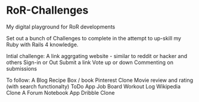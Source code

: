 # RoR-Challenges
My digital playground for RoR developments

Set out a bunch of Challenges to complete in the attempt to up-skill my Ruby with Rails 4 knowledge. 

Intial challenge:
A link aggrgating website - similar to reddit or hacker and others
Sign-in or Out
Submit a link
Vote up or down
Commenting on submissions

To follow: 
A Blog
Recipe Box / book
Pinterest Clone
Movie review and rating (with search functionalty)
ToDo App
Job Board
Workout Log
Wikipedia Clone
A Forum
Notebook App
Dribble Clone

